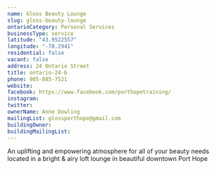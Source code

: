 ```yaml
---
name: Gloss Beauty Lounge
slug: gloss-beauty-lounge
ontarioCategory: Personal Services
businessType: service
latitude: "43.9522557"
longitude: "-78.2941"
residential: false
vacant: false
address: 24 Ontario Street
title: ontario-24-b
phone: 905-885-7521
website:
facebook: https://www.facebook.com/porthopetraining/
instagram:
twitter:
ownerName: Anne Dowling
mailingList: glossporthope@gmail.com
buildingOwner:
buildingMailingList: 
---
```


An uplifting and empowering atmosphere for all of your beauty needs located in a bright & airy loft lounge in beautiful
downtown Port Hope
